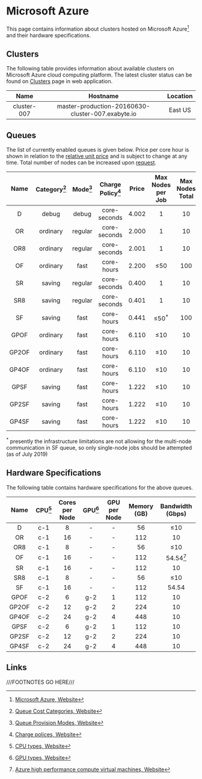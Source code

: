 # Microsoft Azure

This page contains information about clusters hosted on Microsoft Azure[^1] and their hardware specifications.

## Clusters

The following table provides information about available clusters on Microsoft Azure cloud computing platform. The latest cluster status can be found on <a href="https://platform.exabyte.io/clusters" target="_blank">Clusters</a> page in web application.

| Name        | Hostname                                          | Location |
| :---:       | :---:                                             | :---:    |
| cluster-007 | master-production-20160630-cluster-007.exabyte.io | East US  |

## Queues

The list of currently enabled queues is given below. Price per core hour is shown in relation to the [relative unit price](../../pricing/service-levels.md#comparison-table) and is subject to change at any time. Total number of nodes can be increased upon [request](../../ui/support.md). 

| Name  | Category[^2] | Mode[^3] | Charge Policy[^4] | Price | Max Nodes per Job | Max Nodes Total |
| :---: | :---:        | :---:    | :---:             | :---:                   | :---:     | :---:     |
| D     | debug        | debug    | core-seconds      | 4.002                   | 1         | 10        |
| OR    | ordinary     | regular  | core-seconds      | 2.000                   | 1         | 10        |
| OR8   | ordinary     | regular  | core-seconds      | 2.001                   | 1         | 10        |
| OF    | ordinary     | fast     | core-hours        | 2.200                   | &le;50    | 100       |
| SR    | saving       | regular  | core-seconds      | 0.400                   | 1         | 10        |
| SR8   | saving       | regular  | core-seconds      | 0.401                   | 1         | 10        |
| SF    | saving       | fast     | core-hours        | 0.441                   | &le;50<sup>*</sup>    | 100       |
| GPOF  | ordinary     | fast     | core-hours        | 6.110                   | &le;10    | 10        |
| GP2OF | ordinary     | fast     | core-hours        | 6.110                   | &le;10    | 10        |
| GP4OF | ordinary     | fast     | core-hours        | 6.110                   | &le;10    | 10        |
| GPSF  | saving       | fast     | core-hours        | 1.222                   | &le;10    | 10        |
| GP2SF | saving       | fast     | core-hours        | 1.222                   | &le;10    | 10        |
| GP4SF | saving       | fast     | core-hours        | 1.222                   | &le;10    | 10        |

<sup>*</sup> presently the infrastructure limitations are not allowing for the multi-node communication in SF queue, so only single-node jobs should be attempted (as of July 2019)

## Hardware Specifications

The following table contains hardware specifications for the above queues. 

| Name  | CPU[^5] | Cores per Node | GPU[^6] | GPU per Node | Memory (GB) | Bandwidth (Gbps) |
| :---: | :---:        | :---:      | :---:        | :---:    | :---:       | :---:            |
| D     | c-1          | 8          | -            | -        | 56          | &le;10           |
| OR    | c-1          | 16         | -            | -        | 112         | 10               |
| OR8   | c-1          | 8          | -            | -        | 56          | &le;10           |
| OF    | c-1          | 16         | -            | -        | 112         | 54.54[^7]        |
| SR    | c-1          | 16         | -            | -        | 112         | 10               |
| SR8   | c-1          | 8          | -            | -        | 56          | &le;10           |
| SF    | c-1          | 16         | -            | -        | 112         | 54.54            |
| GPOF  | c-2          | 6          | g-2          | 1        | 112         | 10               |
| GP2OF | c-2          | 12         | g-2          | 2        | 224         | 10               |
| GP4OF | c-2          | 24         | g-2          | 4        | 448         | 10               |
| GPSF  | c-2          | 6          | g-2          | 1        | 112         | 10               |
| GP2SF | c-2          | 12         | g-2          | 2        | 224         | 10               |
| GP4SF | c-2          | 24         | g-2          | 4        | 448         | 10               |

## Links

[^1]: [Microsoft Azure, Website](https://azure.microsoft.com/en-us/)

[^2]: [Queue Cost Categories, Website](../resource/category.md#cost-categories)

[^3]: [Queue Provision Modes, Website](../resource/category.md#provision-modes)

[^4]: [Charge polices, Website](../resource/queues.md#charge-policies)

[^5]: [CPU types, Website](hardware.md#cpu-types)

[^6]: [GPU types, Website](hardware.md#gpu-types)

[^7]: [Azure high performance compute virtual machines, Website](https://docs.microsoft.com/en-us/azure/virtual-machines/linux/sizes-hpc)

///FOOTNOTES GO HERE///
